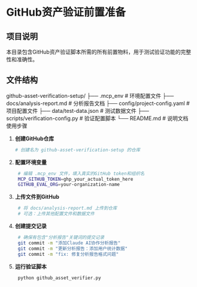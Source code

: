 # GitHub资产验证前置准备

## 项目说明
本目录包含GitHub资产验证脚本所需的所有前置物料，用于测试验证功能的完整性和准确性。

## 文件结构
github-asset-verification-setup/
├── .mcp_env # 环境配置文件
├── docs/analysis-report.md # 分析报告文档
├── config/project-config.yaml # 项目配置文件
├── data/test-data.json # 测试数据文件
├── scripts/verification-config.py # 验证配置脚本
└── README.md # 说明文档
 使用步骤

1. **创建GitHub仓库**
   ```bash
   # 创建名为 github-asset-verification-setup 的仓库
   ```
2. **配置环境变量**
   ```bash
    # 编辑 .mcp_env 文件，填入真实的GitHub token和组织名
    MCP_GITHUB_TOKEN=ghp_your_actual_token_here
    GITHUB_EVAL_ORG=your-organization-name
   ```
3. **上传文件到GitHub**
   ```bash
    # 将 docs/analysis-report.md 上传到仓库
    # 可选：上传其他配置文件和数据文件
   ```
4. **创建提交记录**
   ```bash
    # 确保有包含"分析报告"关键词的提交记录
    git commit -m "添加Claude AI协作分析报告"
    git commit -m "更新分析报告：添加用户统计数据"
    git commit -m "fix: 修复分析报告格式问题"
   ```
4. **运行验证脚本**
   ```bash
    python github_asset_verifier.py
   ```   


